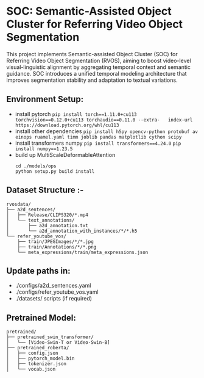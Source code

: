 # SOC: Semantic-Assisted Object Cluster for Referring Video Object Segmentation
This project implements Semantic-assisted Object Cluster (SOC) for Referring Video Object Segmentation (RVOS), aiming to boost video-level visual-linguistic alignment by aggregating temporal context and semantic guidance. SOC introduces a unified temporal modeling architecture that improves segmentation stability and adaptation to textual variations.

## Environment Setup:
- install pytorch
  `pip install torch==1.11.0+cu113 torchvision==0.12.0+cu113 torchaudio==0.11.0 --extra-   index-url https://download.pytorch.org/whl/cu113`
- install other dependencies
  `pip install h5py opencv-python protobuf av einops ruamel.yaml timm joblib pandas matplotlib cython scipy`
- install transformers numpy
  `pip install transformers==4.24.0`
  `pip install numpy==1.23.5`
- build up MultiScaleDeformableAttention
   ```
   cd ./models/ops
   python setup.py build install
   ```
## Dataset Structure :-
```text
rvosdata/
├── a2d_sentences/
│   ├── Release/CLIPS320/*.mp4
│   └── text_annotations/
│       ├── a2d_annotation.txt
│       └── a2d_annotation_with_instances/*/*.h5
└── refer_youtube_vos/
    ├── train/JPEGImages/*/*.jpg
    ├── train/Annotations/*/*.png
    └── meta_expressions/train/meta_expressions.json
```

## Update paths in:
- ./configs/a2d_sentences.yaml
- ./configs/refer_youtube_vos.yaml
- ./datasets/ scripts (if required)

## Pretrained Model:
```
pretrained/
├── pretrained_swin_transformer/
│   └── [Video-Swin-T or Video-Swin-B]
├── pretrained_roberta/
│   ├── config.json
│   ├── pytorch_model.bin
│   ├── tokenizer.json
│   └── vocab.json
```
